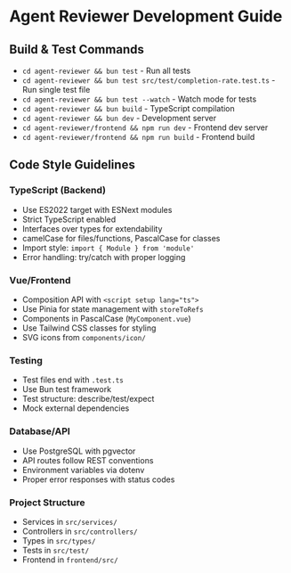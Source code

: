 # Agent Reviewer Development Guide

## Build & Test Commands
- `cd agent-reviewer && bun test` - Run all tests
- `cd agent-reviewer && bun test src/test/completion-rate.test.ts` - Run single test file
- `cd agent-reviewer && bun test --watch` - Watch mode for tests
- `cd agent-reviewer && bun build` - TypeScript compilation
- `cd agent-reviewer && bun dev` - Development server
- `cd agent-reviewer/frontend && npm run dev` - Frontend dev server
- `cd agent-reviewer/frontend && npm run build` - Frontend build

## Code Style Guidelines

### TypeScript (Backend)
- Use ES2022 target with ESNext modules
- Strict TypeScript enabled
- Interfaces over types for extendability
- camelCase for files/functions, PascalCase for classes
- Import style: `import { Module } from 'module'`
- Error handling: try/catch with proper logging

### Vue/Frontend
- Composition API with `<script setup lang="ts">`
- Use Pinia for state management with `storeToRefs`
- Components in PascalCase (`MyComponent.vue`)
- Use Tailwind CSS classes for styling
- SVG icons from `components/icon/`

### Testing
- Test files end with `.test.ts`
- Use Bun test framework
- Test structure: describe/test/expect
- Mock external dependencies

### Database/API
- Use PostgreSQL with pgvector
- API routes follow REST conventions
- Environment variables via dotenv
- Proper error responses with status codes

### Project Structure
- Services in `src/services/`
- Controllers in `src/controllers/`
- Types in `src/types/`
- Tests in `src/test/`
- Frontend in `frontend/src/`